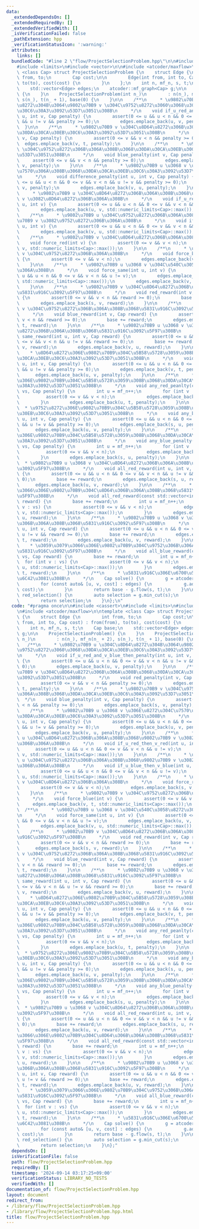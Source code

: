 ```yaml
---
data:
  _extendedDependsOn: []
  _extendedRequiredBy: []
  _extendedVerifiedWith: []
  _isVerificationFailed: false
  _pathExtension: hpp
  _verificationStatusIcon: ':warning:'
  attributes:
    links: []
  bundledCode: "#line 2 \"flow/ProjectSelectionProblem.hpp\"\n\n#include <cassert>\n\
    #include <limits>\n#include <vector>\n\n#include <atcoder/maxflow>\n\ntemplate\
    \ <class Cap> struct ProjectSelectionProblem {\n    struct Edge {\n        int\
    \ from, to;\n        Cap cost;\n\n        Edge(int from, int to, Cap cost) : from(from),\
    \ to(to), cost(cost) {\n        }\n    };\n    int n, mf_n, s, t;\n    Cap base;\n\
    \    std::vector<Edge> edges;\n    atcoder::mf_graph<Cap> g;\n\n    ProjectSelectionProblem()\
    \ {\n    }\n    ProjectSelectionProblem(int n_)\n        : n(n_), mf_n(n_ + 2),\
    \ s(n_), t(n_ + 1), base(0) {\n    }\n\n    /**\n     * \u9802\u70B9 u \u304C\u8D64\
    \u8272\u304B\u3064\u9802\u70B9 v \u304C\u9752\u8272\u3060\u3068\u30DA\u30CA\u30EB\
    \u30C6\u30A3\u3092\u53D7\u3051\u308B\n     */\n    void if_u_red_and_v_blue_then_penalty(int\
    \ u, int v, Cap penalty) {\n        assert(0 <= u && u < n && 0 <= v && v < n\
    \ && u != v && penalty >= 0);\n        edges.emplace_back(u, v, penalty);\n  \
    \  }\n\n    /**\n     * \u9802\u70B9 v \u304C\u8D64\u8272\u306B\u306A\u308B\u3068\
    \u30DA\u30CA\u30EB\u30C6\u30A3\u3092\u53D7\u3051\u308B\n     */\n    void red_penalty(int\
    \ v, Cap penalty) {\n        assert(0 <= v && v < n && penalty >= 0);\n      \
    \  edges.emplace_back(v, t, penalty);\n    }\n\n    /**\n     * \u9802\u70B9 v\
    \ \u304C\u9752\u8272\u306B\u306A\u308B\u3068\u30DA\u30CA\u30EB\u30C6\u30A3\u3092\
    \u53D7\u3051\u308B\n     */\n    void blue_penalty(int v, Cap penalty) {\n   \
    \     assert(0 <= v && v < n && penalty >= 0);\n        edges.emplace_back(s,\
    \ v, penalty);\n    }\n\n    /**\n     * \u9802\u70B9 u \u3068 v \u306E\u8272\u304C\
    \u7570\u306A\u308B\u3068\u30DA\u30CA\u30EB\u30C6\u30A3\u3092\u53D7\u3051\u308B\
    \n     */\n    void difference_penalty(int u, int v, Cap penalty) {\n        assert(0\
    \ <= u && u < n && 0 <= v && v < n && u != v && penalty >= 0);\n        edges.emplace_back(u,\
    \ v, penalty);\n        edges.emplace_back(v, u, penalty);\n    }\n\n    /**\n\
    \     * \u9802\u70B9 u \u304C\u8D64\u8272\u306B\u306A\u308B\u3068\u9802\u70B9\
    \ v \u3082\u8D64\u8272\u306B\u306A\u308B\n     */\n    void if_u_red_then_v_red(int\
    \ u, int v) {\n        assert(0 <= u && u < n && 0 <= v && v < n && u != v);\n\
    \        edges.emplace_back(u, v, std::numeric_limits<Cap>::max());\n    }\n\n\
    \    /**\n     * \u9802\u70B9 u \u304C\u9752\u8272\u306B\u306A\u308B\u3068\u9802\
    \u70B9 v \u3082\u9752\u8272\u306B\u306A\u308B\n     */\n    void if_u_blue_then_v_blue(int\
    \ u, int v) {\n        assert(0 <= u && u < n && 0 <= v && v < n && u != v);\n\
    \        edges.emplace_back(v, u, std::numeric_limits<Cap>::max());\n    }\n\n\
    \    /**\n     * \u9802\u70B9 v \u304C\u8D64\u8272\u306B\u306A\u308B\n     */\n\
    \    void force_red(int v) {\n        assert(0 <= v && v < n);\n        edges.emplace_back(s,\
    \ v, std::numeric_limits<Cap>::max());\n    }\n\n    /**\n     * \u9802\u70B9\
    \ v \u304C\u9752\u8272\u306B\u306A\u308B\n     */\n    void force_blue(int v)\
    \ {\n        assert(0 <= v && v < n);\n        edges.emplace_back(v, t, std::numeric_limits<Cap>::max());\n\
    \    }\n\n    /**\n     * \u9802\u70B9 u \u3068 v \u304C\u540C\u3058\u8272\u306B\
    \u306A\u308B\n     */\n    void force_same(int u, int v) {\n        assert(0 <=\
    \ u && u < n && 0 <= v && v < n && u != v);\n        edges.emplace_back(u, v,\
    \ std::numeric_limits<Cap>::max());\n        edges.emplace_back(v, u, std::numeric_limits<Cap>::max());\n\
    \    }\n\n    /**\n     * \u9802\u70B9 v \u304C\u8D64\u8272\u306B\u306A\u308B\u3068\
    \u5831\u916C\u3092\u5F97\u308B\n     */\n    void red_reward(int v, Cap reward)\
    \ {\n        assert(0 <= v && v < n && reward >= 0);\n        base += reward;\n\
    \        edges.emplace_back(s, v, reward);\n    }\n\n    /**\n     * \u9802\u70B9\
    \ v \u304C\u9752\u8272\u306B\u306A\u308B\u3068\u5831\u916C\u3092\u5F97\u308B\n\
    \     */\n    void blue_reward(int v, Cap reward) {\n        assert(0 <= v &&\
    \ v < n && reward >= 0);\n        base += reward;\n        edges.emplace_back(v,\
    \ t, reward);\n    }\n\n    /**\n     * \u9802\u70B9 u \u3068 v \u304C\u540C\u3058\
    \u8272\u306B\u306A\u308B\u3068\u5831\u916C\u3092\u5F97\u308B\n     */\n    void\
    \ same_reward(int u, int v, Cap reward) {\n        assert(0 <= u && u < n && 0\
    \ <= v && v < n && u != v && reward >= 0);\n        base += reward;\n        edges.emplace_back(u,\
    \ v, reward);\n        edges.emplace_back(v, u, reward);\n    }\n\n    /**\n \
    \    * \u8D64\u8272\u306E\u9802\u70B9\u304C\u5B58\u5728\u3059\u308B\u3068\u30DA\
    \u30CA\u30EB\u30C6\u30A3\u3092\u53D7\u3051\u308B\n     */\n    void any_red_peanlty(int\
    \ u, int v, Cap penalty) {\n        assert(0 <= u && u < n && 0 <= v && v < n\
    \ && u != v && penalty >= 0);\n        edges.emplace_back(v, t, penalty);\n  \
    \      edges.emplace_back(u, v, penalty);\n    }\n\n    /**\n     * \u8D64\u8272\
    \u306E\u9802\u70B9\u304C\u5B58\u5728\u3059\u308B\u3068\u30DA\u30CA\u30EB\u30C6\
    \u30A3\u3092\u53D7\u3051\u308B\n     */\n    void any_red_peanlty(const std::vector<int>&\
    \ vs, Cap penalty) {\n        int u = mf_n++;\n        for (int v : vs) {\n  \
    \          assert(0 <= v && v < n);\n            edges.emplace_back(v, u, std::numeric_limits<Cap>::max());\n\
    \        }\n        edges.emplace_back(u, t, penalty);\n    }\n\n    /**\n   \
    \  * \u9752\u8272\u306E\u9802\u70B9\u304C\u5B58\u5728\u3059\u308B\u3068\u30DA\u30CA\
    \u30EB\u30C6\u30A3\u3092\u53D7\u3051\u308B\n     */\n    void any_blue_penalty(int\
    \ u, int v, Cap penalty) {\n        assert(0 <= u && u < n && 0 <= v && v < n\
    \ && u != v && penalty >= 0);\n        edges.emplace_back(s, u, penalty);\n  \
    \      edges.emplace_back(u, v, penalty);\n    }\n\n    /**\n     * \u9752\u8272\
    \u306E\u9802\u70B9\u304C\u5B58\u5728\u3059\u308B\u3068\u30DA\u30CA\u30EB\u30C6\
    \u30A3\u3092\u53D7\u3051\u308B\n     */\n    void any_blue_penalty(const std::vector<int>&\
    \ vs, Cap penalty) {\n        int u = mf_n++;\n        for (int v : vs) {\n  \
    \          assert(0 <= v && v < n);\n            edges.emplace_back(u, v, std::numeric_limits<Cap>::max());\n\
    \        }\n        edges.emplace_back(s, u, penalty);\n    }\n\n    /**\n   \
    \  * \u9802\u70B9 u \u3068 v \u304C\u8D64\u8272\u306B\u306A\u308B\u3068\u5831\u916C\
    \u3092\u5F97\u308B\n     */\n    void all_red_reward(int u, int v, Cap reward)\
    \ {\n        assert(0 <= u && u < n && 0 <= v && v < n && u != v && reward >=\
    \ 0);\n        base += reward;\n        edges.emplace_back(s, u, reward);\n  \
    \      edges.emplace_back(u, v, reward);\n    }\n\n    /**\n     * \u3059\u3079\
    \u3066\u306E\u9802\u70B9\u304C\u8D64\u306B\u306A\u308B\u3068\u5831\u916C\u3092\
    \u5F97\u308B\n     */\n    void all_red_reward(const std::vector<int>& vs, Cap\
    \ reward) {\n        base += reward;\n        int u = mf_n++;\n        for (int\
    \ v : vs) {\n            assert(0 <= v && v < n);\n            edges.emplace_back(u,\
    \ v, std::numeric_limits<Cap>::max());\n        }\n        edges.emplace_back(s,\
    \ u, reward);\n    }\n\n    /**\n     * \u9802\u70B9 u \u3068 v \u304C\u9752\u8272\
    \u306B\u306A\u308B\u3068\u5831\u916C\u3092\u5F97\u308B\n     */\n    void all_blue_reward(int\
    \ u, int v, Cap reward) {\n        assert(0 <= u && u < n && 0 <= v && v < n &&\
    \ u != v && reward >= 0);\n        base += reward;\n        edges.emplace_back(v,\
    \ t, reward);\n        edges.emplace_back(u, v, reward);\n    }\n\n    /**\n \
    \    * \u3059\u3079\u3066\u306E\u9802\u70B9\u304C\u9752\u306B\u306A\u308B\u3068\
    \u5831\u916C\u3092\u5F97\u308B\n     */\n    void all_blue_reward(const std::vector<int>&\
    \ vs, Cap reward) {\n        base += reward;\n        int u = mf_n++;\n      \
    \  for (int v : vs) {\n            assert(0 <= v && v < n);\n            edges.emplace_back(v,\
    \ u, std::numeric_limits<Cap>::max());\n        }\n        edges.emplace_back(u,\
    \ t, reward);\n    }\n\n    /**\n     * \u5831\u916C\u306E\u6700\u5927\u5024\u3092\
    \u6C42\u3081\u308B\n     */\n    Cap solve() {\n        g = atcoder::mf_graph<Cap>(mf_n);\n\
    \        for (const auto& [u, v, cost] : edges) {\n            g.add_edge(u, v,\
    \ cost);\n        }\n        return base - g.flow(s, t);\n    }\n\n    std::vector<bool>\
    \ red_selection() {\n        auto selection = g.min_cut(s);\n        selection.resize(n);\n\
    \        return selection;\n    }\n};\n"
  code: "#pragma once\n\n#include <cassert>\n#include <limits>\n#include <vector>\n\
    \n#include <atcoder/maxflow>\n\ntemplate <class Cap> struct ProjectSelectionProblem\
    \ {\n    struct Edge {\n        int from, to;\n        Cap cost;\n\n        Edge(int\
    \ from, int to, Cap cost) : from(from), to(to), cost(cost) {\n        }\n    };\n\
    \    int n, mf_n, s, t;\n    Cap base;\n    std::vector<Edge> edges;\n    atcoder::mf_graph<Cap>\
    \ g;\n\n    ProjectSelectionProblem() {\n    }\n    ProjectSelectionProblem(int\
    \ n_)\n        : n(n_), mf_n(n_ + 2), s(n_), t(n_ + 1), base(0) {\n    }\n\n \
    \   /**\n     * \u9802\u70B9 u \u304C\u8D64\u8272\u304B\u3064\u9802\u70B9 v \u304C\
    \u9752\u8272\u3060\u3068\u30DA\u30CA\u30EB\u30C6\u30A3\u3092\u53D7\u3051\u308B\
    \n     */\n    void if_u_red_and_v_blue_then_penalty(int u, int v, Cap penalty)\
    \ {\n        assert(0 <= u && u < n && 0 <= v && v < n && u != v && penalty >=\
    \ 0);\n        edges.emplace_back(u, v, penalty);\n    }\n\n    /**\n     * \u9802\
    \u70B9 v \u304C\u8D64\u8272\u306B\u306A\u308B\u3068\u30DA\u30CA\u30EB\u30C6\u30A3\
    \u3092\u53D7\u3051\u308B\n     */\n    void red_penalty(int v, Cap penalty) {\n\
    \        assert(0 <= v && v < n && penalty >= 0);\n        edges.emplace_back(v,\
    \ t, penalty);\n    }\n\n    /**\n     * \u9802\u70B9 v \u304C\u9752\u8272\u306B\
    \u306A\u308B\u3068\u30DA\u30CA\u30EB\u30C6\u30A3\u3092\u53D7\u3051\u308B\n   \
    \  */\n    void blue_penalty(int v, Cap penalty) {\n        assert(0 <= v && v\
    \ < n && penalty >= 0);\n        edges.emplace_back(s, v, penalty);\n    }\n\n\
    \    /**\n     * \u9802\u70B9 u \u3068 v \u306E\u8272\u304C\u7570\u306A\u308B\u3068\
    \u30DA\u30CA\u30EB\u30C6\u30A3\u3092\u53D7\u3051\u308B\n     */\n    void difference_penalty(int\
    \ u, int v, Cap penalty) {\n        assert(0 <= u && u < n && 0 <= v && v < n\
    \ && u != v && penalty >= 0);\n        edges.emplace_back(u, v, penalty);\n  \
    \      edges.emplace_back(v, u, penalty);\n    }\n\n    /**\n     * \u9802\u70B9\
    \ u \u304C\u8D64\u8272\u306B\u306A\u308B\u3068\u9802\u70B9 v \u3082\u8D64\u8272\
    \u306B\u306A\u308B\n     */\n    void if_u_red_then_v_red(int u, int v) {\n  \
    \      assert(0 <= u && u < n && 0 <= v && v < n && u != v);\n        edges.emplace_back(u,\
    \ v, std::numeric_limits<Cap>::max());\n    }\n\n    /**\n     * \u9802\u70B9\
    \ u \u304C\u9752\u8272\u306B\u306A\u308B\u3068\u9802\u70B9 v \u3082\u9752\u8272\
    \u306B\u306A\u308B\n     */\n    void if_u_blue_then_v_blue(int u, int v) {\n\
    \        assert(0 <= u && u < n && 0 <= v && v < n && u != v);\n        edges.emplace_back(v,\
    \ u, std::numeric_limits<Cap>::max());\n    }\n\n    /**\n     * \u9802\u70B9\
    \ v \u304C\u8D64\u8272\u306B\u306A\u308B\n     */\n    void force_red(int v) {\n\
    \        assert(0 <= v && v < n);\n        edges.emplace_back(s, v, std::numeric_limits<Cap>::max());\n\
    \    }\n\n    /**\n     * \u9802\u70B9 v \u304C\u9752\u8272\u306B\u306A\u308B\n\
    \     */\n    void force_blue(int v) {\n        assert(0 <= v && v < n);\n   \
    \     edges.emplace_back(v, t, std::numeric_limits<Cap>::max());\n    }\n\n  \
    \  /**\n     * \u9802\u70B9 u \u3068 v \u304C\u540C\u3058\u8272\u306B\u306A\u308B\
    \n     */\n    void force_same(int u, int v) {\n        assert(0 <= u && u < n\
    \ && 0 <= v && v < n && u != v);\n        edges.emplace_back(u, v, std::numeric_limits<Cap>::max());\n\
    \        edges.emplace_back(v, u, std::numeric_limits<Cap>::max());\n    }\n\n\
    \    /**\n     * \u9802\u70B9 v \u304C\u8D64\u8272\u306B\u306A\u308B\u3068\u5831\
    \u916C\u3092\u5F97\u308B\n     */\n    void red_reward(int v, Cap reward) {\n\
    \        assert(0 <= v && v < n && reward >= 0);\n        base += reward;\n  \
    \      edges.emplace_back(s, v, reward);\n    }\n\n    /**\n     * \u9802\u70B9\
    \ v \u304C\u9752\u8272\u306B\u306A\u308B\u3068\u5831\u916C\u3092\u5F97\u308B\n\
    \     */\n    void blue_reward(int v, Cap reward) {\n        assert(0 <= v &&\
    \ v < n && reward >= 0);\n        base += reward;\n        edges.emplace_back(v,\
    \ t, reward);\n    }\n\n    /**\n     * \u9802\u70B9 u \u3068 v \u304C\u540C\u3058\
    \u8272\u306B\u306A\u308B\u3068\u5831\u916C\u3092\u5F97\u308B\n     */\n    void\
    \ same_reward(int u, int v, Cap reward) {\n        assert(0 <= u && u < n && 0\
    \ <= v && v < n && u != v && reward >= 0);\n        base += reward;\n        edges.emplace_back(u,\
    \ v, reward);\n        edges.emplace_back(v, u, reward);\n    }\n\n    /**\n \
    \    * \u8D64\u8272\u306E\u9802\u70B9\u304C\u5B58\u5728\u3059\u308B\u3068\u30DA\
    \u30CA\u30EB\u30C6\u30A3\u3092\u53D7\u3051\u308B\n     */\n    void any_red_peanlty(int\
    \ u, int v, Cap penalty) {\n        assert(0 <= u && u < n && 0 <= v && v < n\
    \ && u != v && penalty >= 0);\n        edges.emplace_back(v, t, penalty);\n  \
    \      edges.emplace_back(u, v, penalty);\n    }\n\n    /**\n     * \u8D64\u8272\
    \u306E\u9802\u70B9\u304C\u5B58\u5728\u3059\u308B\u3068\u30DA\u30CA\u30EB\u30C6\
    \u30A3\u3092\u53D7\u3051\u308B\n     */\n    void any_red_peanlty(const std::vector<int>&\
    \ vs, Cap penalty) {\n        int u = mf_n++;\n        for (int v : vs) {\n  \
    \          assert(0 <= v && v < n);\n            edges.emplace_back(v, u, std::numeric_limits<Cap>::max());\n\
    \        }\n        edges.emplace_back(u, t, penalty);\n    }\n\n    /**\n   \
    \  * \u9752\u8272\u306E\u9802\u70B9\u304C\u5B58\u5728\u3059\u308B\u3068\u30DA\u30CA\
    \u30EB\u30C6\u30A3\u3092\u53D7\u3051\u308B\n     */\n    void any_blue_penalty(int\
    \ u, int v, Cap penalty) {\n        assert(0 <= u && u < n && 0 <= v && v < n\
    \ && u != v && penalty >= 0);\n        edges.emplace_back(s, u, penalty);\n  \
    \      edges.emplace_back(u, v, penalty);\n    }\n\n    /**\n     * \u9752\u8272\
    \u306E\u9802\u70B9\u304C\u5B58\u5728\u3059\u308B\u3068\u30DA\u30CA\u30EB\u30C6\
    \u30A3\u3092\u53D7\u3051\u308B\n     */\n    void any_blue_penalty(const std::vector<int>&\
    \ vs, Cap penalty) {\n        int u = mf_n++;\n        for (int v : vs) {\n  \
    \          assert(0 <= v && v < n);\n            edges.emplace_back(u, v, std::numeric_limits<Cap>::max());\n\
    \        }\n        edges.emplace_back(s, u, penalty);\n    }\n\n    /**\n   \
    \  * \u9802\u70B9 u \u3068 v \u304C\u8D64\u8272\u306B\u306A\u308B\u3068\u5831\u916C\
    \u3092\u5F97\u308B\n     */\n    void all_red_reward(int u, int v, Cap reward)\
    \ {\n        assert(0 <= u && u < n && 0 <= v && v < n && u != v && reward >=\
    \ 0);\n        base += reward;\n        edges.emplace_back(s, u, reward);\n  \
    \      edges.emplace_back(u, v, reward);\n    }\n\n    /**\n     * \u3059\u3079\
    \u3066\u306E\u9802\u70B9\u304C\u8D64\u306B\u306A\u308B\u3068\u5831\u916C\u3092\
    \u5F97\u308B\n     */\n    void all_red_reward(const std::vector<int>& vs, Cap\
    \ reward) {\n        base += reward;\n        int u = mf_n++;\n        for (int\
    \ v : vs) {\n            assert(0 <= v && v < n);\n            edges.emplace_back(u,\
    \ v, std::numeric_limits<Cap>::max());\n        }\n        edges.emplace_back(s,\
    \ u, reward);\n    }\n\n    /**\n     * \u9802\u70B9 u \u3068 v \u304C\u9752\u8272\
    \u306B\u306A\u308B\u3068\u5831\u916C\u3092\u5F97\u308B\n     */\n    void all_blue_reward(int\
    \ u, int v, Cap reward) {\n        assert(0 <= u && u < n && 0 <= v && v < n &&\
    \ u != v && reward >= 0);\n        base += reward;\n        edges.emplace_back(v,\
    \ t, reward);\n        edges.emplace_back(u, v, reward);\n    }\n\n    /**\n \
    \    * \u3059\u3079\u3066\u306E\u9802\u70B9\u304C\u9752\u306B\u306A\u308B\u3068\
    \u5831\u916C\u3092\u5F97\u308B\n     */\n    void all_blue_reward(const std::vector<int>&\
    \ vs, Cap reward) {\n        base += reward;\n        int u = mf_n++;\n      \
    \  for (int v : vs) {\n            assert(0 <= v && v < n);\n            edges.emplace_back(v,\
    \ u, std::numeric_limits<Cap>::max());\n        }\n        edges.emplace_back(u,\
    \ t, reward);\n    }\n\n    /**\n     * \u5831\u916C\u306E\u6700\u5927\u5024\u3092\
    \u6C42\u3081\u308B\n     */\n    Cap solve() {\n        g = atcoder::mf_graph<Cap>(mf_n);\n\
    \        for (const auto& [u, v, cost] : edges) {\n            g.add_edge(u, v,\
    \ cost);\n        }\n        return base - g.flow(s, t);\n    }\n\n    std::vector<bool>\
    \ red_selection() {\n        auto selection = g.min_cut(s);\n        selection.resize(n);\n\
    \        return selection;\n    }\n};"
  dependsOn: []
  isVerificationFile: false
  path: flow/ProjectSelectionProblem.hpp
  requiredBy: []
  timestamp: '2024-09-14 03:17:25+09:00'
  verificationStatus: LIBRARY_NO_TESTS
  verifiedWith: []
documentation_of: flow/ProjectSelectionProblem.hpp
layout: document
redirect_from:
- /library/flow/ProjectSelectionProblem.hpp
- /library/flow/ProjectSelectionProblem.hpp.html
title: flow/ProjectSelectionProblem.hpp
---
```

